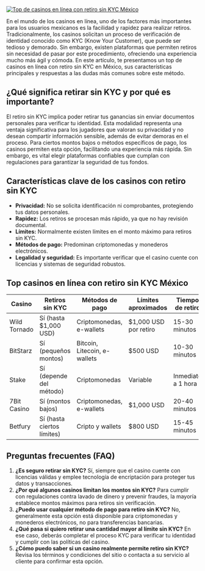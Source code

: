 [![Top de casinos en línea con retiro sin KYC México](https://123-caf.pages.dev/gitsignup.png)](https://vrmoo.ru/Bt82HjjY)

<p>En el mundo de los casinos en línea, uno de los factores más importantes para los usuarios mexicanos es la facilidad y rapidez para realizar retiros. Tradicionalmente, los casinos solicitan un proceso de verificación de identidad conocido como KYC (Know Your Customer), que puede ser tedioso y demorado. Sin embargo, existen plataformas que permiten retiros sin necesidad de pasar por este procedimiento, ofreciendo una experiencia mucho más ágil y cómoda. En este artículo, te presentamos un top de casinos en línea con retiro sin KYC en México, sus características principales y respuestas a las dudas más comunes sobre este método.</p>  <h2>¿Qué significa retirar sin KYC y por qué es importante?</h2> <p>El retiro sin KYC implica poder retirar tus ganancias sin enviar documentos personales para verificar tu identidad. Esta modalidad representa una ventaja significativa para los jugadores que valoran su privacidad y no desean compartir información sensible, además de evitar demoras en el proceso. Para ciertos montos bajos o métodos específicos de pago, los casinos permiten esta opción, facilitando una experiencia más rápida. Sin embargo, es vital elegir plataformas confiables que cumplan con regulaciones para garantizar la seguridad de tus fondos.</p>  <h2>Características clave de los casinos con retiro sin KYC</h2> <ul>   <li><strong>Privacidad:</strong> No se solicita identificación ni comprobantes, protegiendo tus datos personales.</li>   <li><strong>Rapidez:</strong> Los retiros se procesan más rápido, ya que no hay revisión documental.</li>   <li><strong>Límites:</strong> Normalmente existen límites en el monto máximo para retiros sin KYC.</li>   <li><strong>Métodos de pago:</strong> Predominan criptomonedas y monederos electrónicos.</li>   <li><strong>Legalidad y seguridad:</strong> Es importante verificar que el casino cuente con licencias y sistemas de seguridad robustos.</li> </ul>  <h2>Top casinos en línea con retiro sin KYC México</h2> <table>   <thead>     <tr>       <th>Casino</th>       <th>Retiros sin KYC</th>       <th>Métodos de pago</th>       <th>Límites aproximados</th>       <th>Tiempo de retiro</th>     </tr>   </thead>   <tbody>     <tr>       <td>Wild Tornado</td>       <td>Sí (hasta $1,000 USD)</td>       <td>Criptomonedas, e-wallets</td>       <td>$1,000 USD por retiro</td>       <td>15-30 minutos</td>     </tr>     <tr>       <td>BitStarz</td>       <td>Sí (pequeños montos)</td>       <td>Bitcoin, Litecoin, e-wallets</td>       <td>$500 USD</td>       <td>10-30 minutos</td>     </tr>     <tr>       <td>Stake</td>       <td>Sí (depende del método)</td>       <td>Criptomonedas</td>       <td>Variable</td>       <td>Inmediato a 1 hora</td>     </tr>     <tr>       <td>7Bit Casino</td>       <td>Sí (montos bajos)</td>       <td>Criptomonedas, e-wallets</td>       <td>$1,000 USD</td>       <td>20-40 minutos</td>     </tr>     <tr>       <td>Betfury</td>       <td>Sí (hasta ciertos límites)</td>       <td>Cripto y wallets</td>       <td>$800 USD</td>       <td>15-45 minutos</td>     </tr>   </tbody> </table>  <h2>Preguntas frecuentes (FAQ)</h2> <ol>   <li><strong>¿Es seguro retirar sin KYC?</strong>     Sí, siempre que el casino cuente con licencias válidas y emplee tecnología de encriptación para proteger tus datos y transacciones.</li>   <li><strong>¿Por qué algunos casinos limitan los montos sin KYC?</strong>     Para cumplir con regulaciones contra lavado de dinero y prevenir fraudes, la mayoría establece montos máximos para retiros sin verificación.</li>   <li><strong>¿Puedo usar cualquier método de pago para retiro sin KYC?</strong>     No, generalmente esta opción está disponible para criptomonedas y monederos electrónicos, no para transferencias bancarias.</li>   <li><strong>¿Qué pasa si quiero retirar una cantidad mayor al límite sin KYC?</strong>     En ese caso, deberás completar el proceso KYC para verificar tu identidad y cumplir con las políticas del casino.</li>   <li><strong>¿Cómo puedo saber si un casino realmente permite retiro sin KYC?</strong>     Revisa los términos y condiciones del sitio o contacta a su servicio al cliente para confirmar esta opción.</li> </ol>